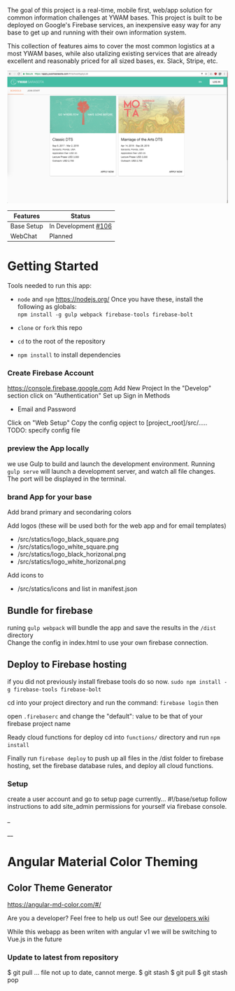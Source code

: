 The goal of this project is a real-time, mobile first, web/app solution for common information challenges at YWAM bases. This project is built to be deployed on Google's Firebase services, an inexpensive easy way for any base to get up and running with their own information system.

This collection of features aims to cover the most common logistics at a most YWAM bases, while also utalizing existing services that are already excellent and reasonably priced for all sized bases, ex. Slack, Stripe, etc.

![Screenshot](docs/images/ScreenShot1.png)

| Features | Status |
| --- | --- |
| Base Setup | In Development [#106](#106) |
| WebChat | Planned |


# Getting Started

Tools needed to run this app:
* `node` and `npm` https://nodejs.org/
Once you have these, install the following as globals:  
`npm install -g gulp webpack firebase-tools firebase-bolt`

* `clone` or `fork`  this repo
* `cd` to the root of the repository 
* `npm install` to install dependencies

### Create Firebase Account 
https://console.firebase.google.com
Add New Project 
In the "Develop" section click on "Authentication"
Set up Sign in Methods 
- Email and Password

Click on "Web Setup"
Copy the config opject to [project_root]/src/..... TODO: specify config file


### preview the App locally
we use Gulp to build and launch the development environment. Running `gulp serve` will launch a development server, and watch all file changes. The port will be displayed in the terminal.



### brand App for your base
Add brand primary and secondaring colors 

Add logos (these will be used both for the web app and for email templates)
- /src/statics/logo_black_square.png
- /src/statics/logo_white_square.png
- /src/statics/logo_black_horizonal.png
- /src/statics/logo_white_horizonal.png

Add icons to 
- /src/statics/icons
and list in manifest.json



## Bundle for firebase

runing `gulp webpack` will bundle the app and save the results in the `/dist` directory  
Change the config in index.html to use your own firebase connection. 
 
## Deploy to Firebase hosting
if you did not previously install firebase tools do so now.
`sudo npm install -g firebase-tools firebase-bolt`

cd into your project directory and run the command:
`firebase login` then

open `.firebaserc` and change the "default": value to be that of your firebase project name

Ready cloud functions for deploy 
cd into `functions/` directory and run `npm install`

Finally run `firebase deploy` to push up all files in the /dist folder to firebase hosting, set the firebase database rules, and deploy all cloud functions. 


### Setup 
create a user account and go to setup page currently... #!/base/setup
follow instructions to add site_admin permissions for yourself via firebase console. 

_

__
# Angular Material Color Theming
## Color Theme Generator
https://angular-md-color.com/#/


Are you a developer?
Feel free to help us out! 
See our [developers wiki](https://github.com/timtimmytime/ywam-firebase/wiki)

While this webapp as been writen with angular v1 we will be switching to Vue.js in the future



### Update to latest from repository 
$ git pull
 ...
file  not up to date, cannot merge.
$ git stash
$ git pull
$ git stash pop

